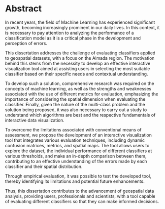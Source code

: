 # Abstract

In recent years, the field of Machine Learning has experienced significant growth, becoming
increasingly prominent in our daily lives. In this context, it is necessary to pay
attention to analyzing the performance of a classification model as it is a critical phase in
the development and perception of errors.

This dissertation addresses the challenge of evaluating classifiers applied to geospatial
datasets, with a focus on the Almada region. The motivation behind this stems from
the necessity to develop an effective interactive visualization tool aimed at assisting
users in selecting the most suitable classifier based on their specific needs and contextual
understanding.

To develop such a solution, comprehensive research was required on the concepts
of machine learning, as well as the strengths and weaknesses associated with the use of
different metrics for evaluation, emphasizing the importance of considering the spatial
dimension when evaluating the classifier. Finally, given the nature of the multi-class
problem and the solution being proposed, it was also necessary to carry out a study to
understand which algorithms are best and the respective fundamentals of interactive data
visualization.

To overcome the limitations associated with conventional means of assessment, we
propose the development of an interactive visualization tool that integrates various evaluation
techniques, including dynamic confusion matrices, metrics, and spatial maps. The
tool allows users to explore the dataset, the individual performance of different classifiers
at various thresholds, and make an in-depth comparison between them, contributing to an
effective understanding of the errors made by each classifier and their spatial distribution.

Through empirical evaluation, it was possible to test the developed tool, thereby
identifying its limitations and potential future enhancements.

Thus, this dissertation contributes to the advancement of geospatial data analysis,
providing users, professionals and scientists, with a tool capable of evaluating different
classifiers so that they can make informed decisions.
